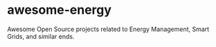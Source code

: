 # awesome-energy
Awesome Open Source projects related to Energy Management, Smart Grids, and similar ends.
